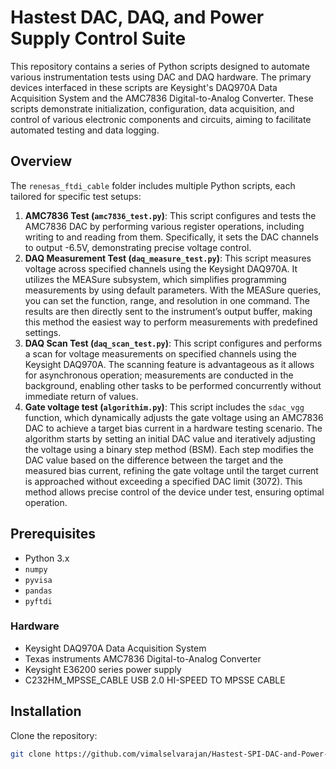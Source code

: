 # Hastest DAC, DAQ, and Power Supply Control Suite

This repository contains a series of Python scripts designed to automate various instrumentation tests using DAC and DAQ hardware. The primary devices interfaced in these scripts are Keysight's DAQ970A Data Acquisition System and the AMC7836 Digital-to-Analog Converter. These scripts demonstrate initialization, configuration, data acquisition, and control of various electronic components and circuits, aiming to facilitate automated testing and data logging.

## Overview

The `renesas_ftdi_cable` folder includes multiple Python scripts, each tailored for specific test setups:

1. **AMC7836 Test (`amc7836_test.py`)**: This script configures and tests the AMC7836 DAC by performing various register operations, including writing to and reading from them. Specifically, it sets the DAC channels to output -6.5V, demonstrating precise voltage control.
2. **DAQ Measurement Test (`daq_measure_test.py`)**: This script measures voltage across specified channels using the Keysight DAQ970A. It utilizes the MEASure subsystem, which simplifies programming measurements by using default parameters. With the MEASure queries, you can set the function, range, and resolution in one command. The results are then directly sent to the instrument’s output buffer, making this method the easiest way to perform measurements with predefined settings.
3. **DAQ Scan Test (`daq_scan_test.py`)**: This script configures and performs a scan for voltage measurements on specified channels using the Keysight DAQ970A. The scanning feature is advantageous as it allows for asynchronous operation; measurements are conducted in the background, enabling other tasks to be performed concurrently without immediate return of values.
4. **Gate voltage test (`algorithim.py`)**: This script includes the `sdac_vgg` function, which dynamically adjusts the gate voltage using an AMC7836 DAC to achieve a target bias current in a hardware testing scenario. The algorithm starts by setting an initial DAC value and iteratively adjusting the voltage using a binary step method (BSM). Each step modifies the DAC value based on the difference between the target and the measured bias current, refining the gate voltage until the target current is approached without exceeding a specified DAC limit (3072). This method allows precise control of the device under test, ensuring optimal operation.

## Prerequisites

- Python 3.x
- `numpy`
- `pyvisa` 
- `pandas` 
- `pyftdi` 

### Hardware

- Keysight DAQ970A Data Acquisition System
- Texas instruments AMC7836 Digital-to-Analog Converter
- Keysight E36200 series power supply
- C232HM_MPSSE_CABLE USB 2.0 HI-SPEED TO MPSSE CABLE

## Installation

Clone the repository:

```bash
git clone https://github.com/vimalselvarajan/Hastest-SPI-DAC-and-Power-Control.git
